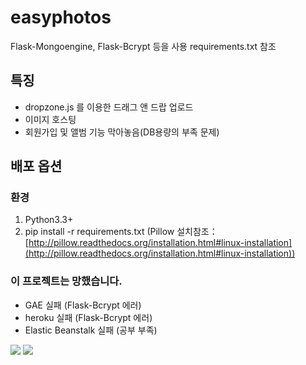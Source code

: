 # easyphotos

Flask-Mongoengine, Flask-Bcrypt 등을 사용 requirements.txt 참조

## 특징
- dropzone.js 를 이용한 드래그 앤 드랍 업로드
- 이미지 호스팅
- 회원가입 및 앨범 기능 막아놓음(DB용량의 부족 문제)

## 배포 옵션

### 환경

1. Python3.3+
1. pip install -r requirements.txt (Pillow 설치참조：[http://pillow.readthedocs.org/installation.html#linux-installation](http://pillow.readthedocs.org/installation.html#linux-installation))


### 이 프로젝트는 망했습니다.
- GAE 실패 (Flask-Bcrypt 에러)
- heroku 실패 (Flask-Bcrypt 에러)
- Elastic Beanstalk 실패 (공부 부족)

![](pic.twitter.com/gaQgf0sKmC)
![](pic.twitter.com/KRXor1iaVY)
